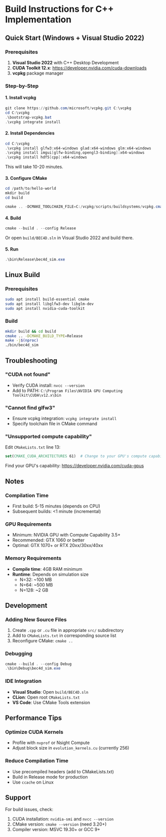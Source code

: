 # Build Instructions for C++ Implementation

## Quick Start (Windows + Visual Studio 2022)

### Prerequisites
1. **Visual Studio 2022** with C++ Desktop Development
2. **CUDA Toolkit 12.x**: https://developer.nvidia.com/cuda-downloads
3. **vcpkg** package manager

### Step-by-Step

#### 1. Install vcpkg
```powershell
git clone https://github.com/microsoft/vcpkg.git C:\vcpkg
cd C:\vcpkg
.\bootstrap-vcpkg.bat
.\vcpkg integrate install
```

#### 2. Install Dependencies
```powershell
cd C:\vcpkg
.\vcpkg install glfw3:x64-windows glad:x64-windows glm:x64-windows
.\vcpkg install imgui[glfw-binding,opengl3-binding]:x64-windows
.\vcpkg install hdf5[cpp]:x64-windows
```

This will take 10-20 minutes.

#### 3. Configure CMake
```powershell
cd /path/to/hello-world
mkdir build
cd build

cmake .. -DCMAKE_TOOLCHAIN_FILE=C:/vcpkg/scripts/buildsystems/vcpkg.cmake -G "Visual Studio 17 2022" -A x64
```

#### 4. Build
```powershell
cmake --build . --config Release
```

Or open `build/BEC4D.sln` in Visual Studio 2022 and build there.

#### 5. Run
```powershell
.\bin\Release\bec4d_sim.exe
```

## Linux Build

### Prerequisites
```bash
sudo apt install build-essential cmake
sudo apt install libglfw3-dev libglm-dev
sudo apt install nvidia-cuda-toolkit
```

### Build
```bash
mkdir build && cd build
cmake .. -DCMAKE_BUILD_TYPE=Release
make -j$(nproc)
./bin/bec4d_sim
```

## Troubleshooting

### "CUDA not found"
- Verify CUDA install: `nvcc --version`
- Add to PATH: `C:\Program Files\NVIDIA GPU Computing Toolkit\CUDA\v12.x\bin`

### "Cannot find glfw3"
- Ensure vcpkg integration: `vcpkg integrate install`
- Specify toolchain file in CMake command

### "Unsupported compute capability"
Edit `CMakeLists.txt` line 13:
```cmake
set(CMAKE_CUDA_ARCHITECTURES 61)  # Change to your GPU's compute capability
```

Find your GPU's capability: https://developer.nvidia.com/cuda-gpus

## Notes

### Compilation Time
- First build: 5-15 minutes (depends on CPU)
- Subsequent builds: <1 minute (incremental)

### GPU Requirements
- Minimum: NVIDIA GPU with Compute Capability 3.5+
- Recommended: GTX 1060 or better
- Optimal: GTX 1070+ or RTX 20xx/30xx/40xx

### Memory Requirements
- **Compile time**: 4GB RAM minimum
- **Runtime**: Depends on simulation size
  - N=32: ~100 MB
  - N=64: ~500 MB
  - N=128: ~2 GB

## Development

### Adding New Source Files
1. Create `.cpp` or `.cu` file in appropriate `src/` subdirectory
2. Add to `CMakeLists.txt` in corresponding source list
3. Reconfigure CMake: `cmake ..`

### Debugging
```powershell
cmake --build . --config Debug
.\bin\Debug\bec4d_sim.exe
```

### IDE Integration
- **Visual Studio**: Open `build/BEC4D.sln`
- **CLion**: Open root `CMakeLists.txt`
- **VS Code**: Use CMake Tools extension

## Performance Tips

### Optimize CUDA Kernels
- Profile with `nvprof` or Nsight Compute
- Adjust block size in `evolution_kernels.cu` (currently 256)

### Reduce Compilation Time
- Use precompiled headers (add to CMakeLists.txt)
- Build in Release mode for production
- Use `ccache` on Linux

## Support

For build issues, check:
1. CUDA installation: `nvidia-smi` and `nvcc --version`
2. CMake version: `cmake --version` (need 3.20+)
3. Compiler version: MSVC 19.30+ or GCC 9+
